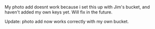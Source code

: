My photo add doesnt work because i set this up with Jim's bucket, and haven't added my own keys yet. Will fix in the future.

Update: photo add now works correctly with my own bucket.